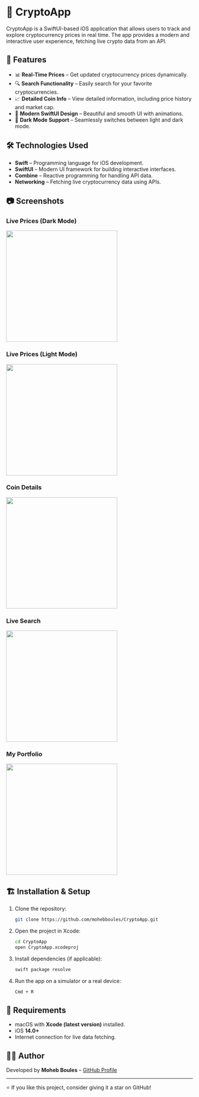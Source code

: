 # 🚀 CryptoApp

CryptoApp is a SwiftUI-based iOS application that allows users to track and explore cryptocurrency prices in real time. The app provides a modern and interactive user experience, fetching live crypto data from an API.

## 📌 Features

- 📊 **Real-Time Prices** – Get updated cryptocurrency prices dynamically.
- 🔍 **Search Functionality** – Easily search for your favorite cryptocurrencies.
- 📈 **Detailed Coin Info** – View detailed information, including price history and market cap.
- 🎨 **Modern SwiftUI Design** – Beautiful and smooth UI with animations.
- 🌙 **Dark Mode Support** – Seamlessly switches between light and dark mode.

## 🛠️ Technologies Used

- **Swift** – Programming language for iOS development.
- **SwiftUI** – Modern UI framework for building interactive interfaces.
- **Combine** – Reactive programming for handling API data.
- **Networking** – Fetching live cryptocurrency data using APIs.

## 📷 Screenshots
### Live Prices (Dark Mode)
<img src="assets/screenshots/Live Prices dark mode.png" width="300">

### Live Prices (Light Mode)
<img src="assets/screenshots/Live Prices light.png" width="300">

### Coin Details
<img src="assets/screenshots/Coin details.png" width="300">

### Live Search
<img src="assets/screenshots/Live search.png" width="300">

### My Portfolio
<img src="assets/screenshots/My Portfolio.png" width="300">


## 🏗️ Installation & Setup

1. Clone the repository:
   ```sh
   git clone https://github.com/mohebboules/CryptoApp.git
   ```
2. Open the project in Xcode:
   ```sh
   cd CryptoApp
   open CryptoApp.xcodeproj
   ```
3. Install dependencies (if applicable):
   ```sh
   swift package resolve
   ```
4. Run the app on a simulator or a real device:
   ```sh
   Cmd + R
   ```

## 📌 Requirements

- macOS with **Xcode (latest version)** installed.
- iOS **14.0+**
- Internet connection for live data fetching.

## 👨‍💻 Author

Developed by **Moheb Boules** – [GitHub Profile](https://github.com/mohebboules)

---

⭐ If you like this project, consider giving it a star on GitHub!

